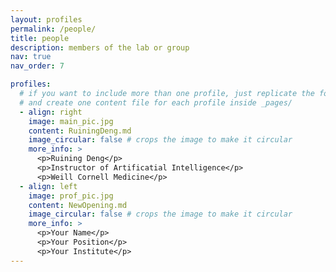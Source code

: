 ```yaml
---
layout: profiles
permalink: /people/
title: people
description: members of the lab or group
nav: true
nav_order: 7

profiles:
  # if you want to include more than one profile, just replicate the following block
  # and create one content file for each profile inside _pages/
  - align: right
    image: main_pic.jpg
    content: RuiningDeng.md
    image_circular: false # crops the image to make it circular
    more_info: >
      <p>Ruining Deng</p>
      <p>Instructor of Artificatial Intelligence</p>
      <p>Weill Cornell Medicine</p>
  - align: left
    image: prof_pic.jpg
    content: NewOpening.md
    image_circular: false # crops the image to make it circular
    more_info: >
      <p>Your Name</p>
      <p>Your Position</p>
      <p>Your Institute</p>
---
```

